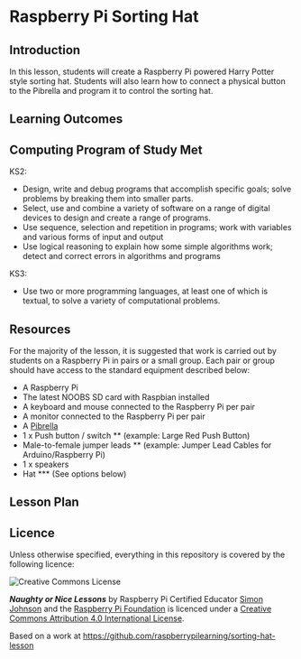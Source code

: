 # Raspberry Pi Sorting Hat

## Introduction

In this lesson, students will create a Raspberry Pi powered Harry Potter style sorting hat. Students will also learn how to connect a physical button to the Pibrella and program it to control the sorting hat.

## Learning Outcomes

## Computing Program of Study Met
KS2:
- Design, write and debug programs that accomplish specific goals; solve problems by breaking them into smaller parts. 
- Select, use and combine a variety of software on a range of digital devices to design and create a range of programs.
- Use sequence, selection and repetition in programs; work with variables and various forms of input and output
- Use logical reasoning to explain how some simple algorithms work; detect and correct errors in algorithms and programs

KS3:
- Use two or more programming languages, at least one of which is textual, to solve a variety of computational problems. 

## Resources
For the majority of the lesson, it is suggested that work is carried out by students on a Raspberry Pi in pairs or a small group. Each pair or group should have access to the standard equipment described below:

- A Raspberry Pi
- The latest NOOBS SD card with Raspbian installed
- A keyboard and mouse connected to the Raspberry Pi per pair
- A monitor connected to the Raspberry Pi per pair
- A [Pibrella](http://pibrella.com)
- 1 x Push button / switch ** (example: Large Red Push Button) 
- Male-to-female jumper leads ** (example: Jumper Lead Cables for Arduino/Raspberry Pi)
- 1 x speakers
- Hat *** (See options below)

## Lesson Plan

## Licence

Unless otherwise specified, everything in this repository is covered by the following licence:

![Creative Commons License](http://i.creativecommons.org/l/by-sa/4.0/88x31.png)

***Naughty or Nice Lessons*** by Raspberry Pi Certified Educator [Simon Johnson](http://teachwithict.weebly.com/harry-potter-sorting-hat.html#sthash.NmynO2x0.kkvB3WUr.dpuf) and the [Raspberry Pi Foundation](http://raspberrypi.org) is licenced under a [Creative Commons Attribution 4.0 International License](http://creativecommons.org/licenses/by-sa/4.0/).

Based on a work at https://github.com/raspberrypilearning/sorting-hat-lesson
